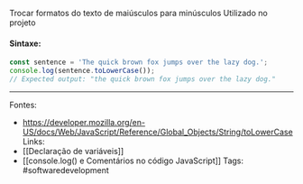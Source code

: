 
Trocar formatos do texto de maiúsculos para minúsculos
Utilizado no projeto
#### Sintaxe:
```js
const sentence = 'The quick brown fox jumps over the lazy dog.';
console.log(sentence.toLowerCase());
// Expected output: "the quick brown fox jumps over the lazy dog."
```
---
Fontes:
- https://developer.mozilla.org/en-US/docs/Web/JavaScript/Reference/Global_Objects/String/toLowerCase
Links:
- [[Declaração de variáveis]]
- [[console.log() e Comentários no código JavaScript]]
Tags: #softwaredevelopment 
